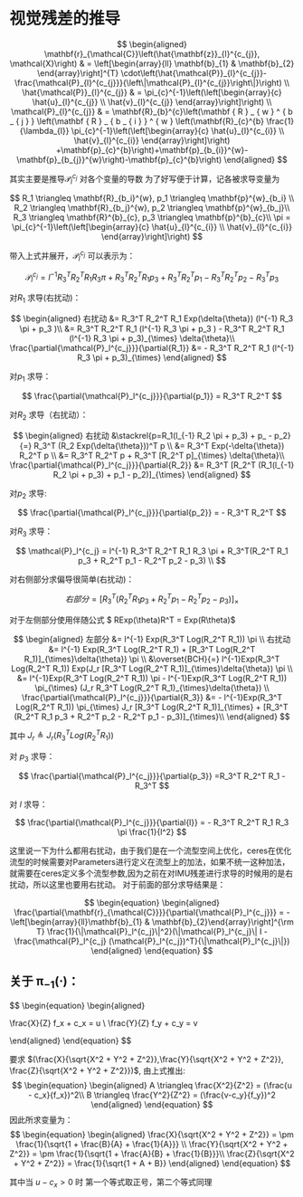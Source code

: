 # 视觉残差的推导

$$
\begin{aligned}
\mathbf{r}_{\mathcal{C}}\left(\hat{\mathbf{z}}_{l}^{c_{j}}, \mathcal{X}\right) & = \left[\begin{array}{ll}
\mathbf{b}_{1} & \mathbf{b}_{2}
\end{array}\right]^{T} \cdot\left(\hat{\mathcal{P}}_{l}^{c_{j}}-\frac{\mathcal{P}_{l}^{c_{j}}}{\left\|\mathcal{P}_{l}^{c_{j}}\right\|}\right) \\
\hat{\mathcal{P}}_{l}^{c_{j}} & = \pi_{c}^{-1}\left(\left[\begin{array}{c}
\hat{u}_{l}^{c_{j}} \\
\hat{v}_{l}^{c_{j}}
\end{array}\right]\right) \\
\mathcal{P}_{l}^{c_{j}} & = \mathbf{R}_{b}^{c}\left(\mathbf { R } _ { w } ^ { b _ { j } } \left(\mathbf { R } _ { b _ { i } } ^ { w } \left(\mathbf{R}_{c}^{b} \frac{1}{\lambda_{l}} \pi_{c}^{-1}\left(\left[\begin{array}{c}
\hat{u}_{l}^{c_{i}} \\
\hat{v}_{l}^{c_{i}}
\end{array}\right]\right)
+\mathbf{p}_{c}^{b}\right)+\mathbf{p}_{b_{i}}^{w}-\mathbf{p}_{b_{j}}^{w}\right)-\mathbf{p}_{c}^{b}\right)
\end{aligned}
$$

其实主要是推导$\mathcal{P}_l^{c_j}$ 对各个变量的导数
为了好写便于计算，记各被求导变量为

$$
    R_1 \triangleq \mathbf{R}_{b_i}^{w}, p_1 \triangleq \mathbf{p}^{w}_{b_i} \\
    R_2 \triangleq \mathbf{R}_{b_j}^{w}, p_2 \triangleq \mathbf{p}^{w}_{b_j}\\
    R_3 \triangleq \mathbf{R}^{b}_{c}, p_3 \triangleq \mathbf{p}^{b}_{c}\\
    \pi =  \pi_{c}^{-1}\left(\left[\begin{array}{c}
                    \hat{u}_{l}^{c_{i}} \\
                    \hat{v}_{l}^{c_{i}}
                    \end{array}\right]\right)
$$

带入上式并展开，$\mathcal{P}_l^{c_j}$ 可以表示为：

$$
    \mathcal{P}_l^{c_j} = l^{-1} R_3^T R_2^T R_1 R_3 \pi + R_3^T R_2^T R_1 p_3 + R_3^T R_2^T p_1 - R_3^T R_2^T p_2 - R_3^T p_3 
$$

对$R_1$ 求导(右扰动)：

$$
\begin{aligned}
    右扰动 &= R_3^T R_2^T R_1 Exp(\delta{\theta}) (l^{-1} R_3 \pi + p_3 )\\
     &= R_3^T R_2^T R_1 (l^{-1} R_3 \pi + p_3 ) - R_3^T R_2^T R_1 (l^{-1} R_3 \pi + p_3)_{\times} \delta{\theta}\\
    \frac{\partial{\mathcal{P}_l^{c_j}}}{\partial{R_1}} &=  - R_3^T R_2^T R_1 (l^{-1} R_3 \pi + p_3)_{\times}
\end{aligned}
$$

对$p_1$ 求导：

$$
\frac{\partial{\mathcal{P}_l^{c_j}}}{\partial{p_1}} =  R_3^T R_2^T
$$

对$R_2$ 求导（右扰动）：

$$
\begin{aligned}
右扰动 &\stackrel{p=R_1(l_{-1} R_2 \pi + p_3) + p_ - p_2}{=} R_3^T (R_2 Exp(\delta{\theta}))^T  p \\
&= R_3^T Exp(-\delta{\theta}) R_2^T p \\
&= R_3^T R_2^T p + R_3^T [R_2^T p]_{\times} \delta{\theta}\\
 \frac{\partial{\mathcal{P}_l^{c_j}}}{\partial{R_2}} &= R_3^T [R_2^T (R_1(l_{-1} R_2 \pi + p_3) + p_1 - p_2)]_{\times}
\end{aligned}
$$

对$p_2$ 求导:

$$
  \frac{\partial{\mathcal{P}_l^{c_j}}}{\partial{p_2}}   = - R_3^T R_2^T
$$

对$R_3$ 求导：

$$
\mathcal{P}_l^{c_j} = l^{-1} R_3^T R_2^T R_1 R_3 \pi + R_3^T(R_2^T R_1 p_3 + R_2^T p_1 - R_2^T p_2 - p_3) \\ 
$$

对右侧部分求偏导很简单(右扰动)：

$$
右部分 = [R_3^T (R_2^T R_1 p_3 + R_2^T p_1 - R_2^T p_2 - p_3)]_{\times}
$$

对于左侧部分使用伴随公式 $ RExp(\theta)R^T = Exp(R\theta)$ 

$$
\begin{aligned}
左部分 &= l^{-1} Exp(R_3^T Log(R_2^T R_1)) \pi \\
右扰动 &= l^{-1} Exp(R_3^T Log(R_2^T R_1) + [R_3^T Log(R_2^T R_1)]_{\times}\delta{\theta}) \pi \\
&\overset{BCH}{=} l^{-1}Exp(R_3^T Log(R_2^T R_1)) Exp(J_r [R_3^T Log(R_2^T R_1)]_{\times}\delta{\theta}) \pi \\
&= l^{-1}Exp(R_3^T Log(R_2^T R_1)) \pi - l^{-1}Exp(R_3^T Log(R_2^T R_1)) \pi_{\times} (J_r R_3^T Log(R_2^T R_1)_{\times}\delta{\theta}) \\
 \frac{\partial{\mathcal{P}_l^{c_j}}}{\partial{R_3}} &= - l^{-1}Exp(R_3^T Log(R_2^T R_1)) \pi_{\times} J_r [R_3^T Log(R_2^T R_1)]_{\times} + [R_3^T (R_2^T R_1 p_3 + R_2^T p_2 - R_2^T p_1 - p_3)]_{\times}\\
\end{aligned}
$$

其中 $J_r \triangleq J_r(R_3^T Log(R_2^T R_1))$ 

对 $p_3$ 求导：

$$
\frac{\partial{\mathcal{P}_l^{c_j}}}{\partial{p_3}} =R_3^T R_2^T R_1 - R_3^T
$$

对 $l$ 求导：

$$
\frac{\partial{\mathcal{P}_l^{c_j}}}{\partial{l}} = - R_3^T R_2^T R_1 R_3 \pi \frac{1}{l^2}
$$

这里说一下为什么都用右扰动，由于我们是在一个流型空间上优化，ceres在优化流型的时候需要对Parameters进行定义在流型上的加法，如果不统一这种加法，就需要在ceres定义多个流型参数,因为之前在对IMU残差进行求导的时候用的是右扰动，所以这里也要用右扰动。
对于前面的部分求导结果是：

$$
\begin{equation}
  \begin{aligned}
    \frac{\partial{\mathbf{r}_{\mathcal{C}}}}{\partial{\mathcal{P}_l^{c_j}}} = -\left[\begin{array}{ll}\mathbf{b}_{1} & \mathbf{b}_{2}\end{array}\right]^{\rm T} \frac{1}{\|\mathcal{P}_l^{c_j}\|^2}(\|\mathcal{P}_l^{c_j}\| I  - \frac{\mathcal{P}_l^{c_j} (\mathcal{P}_l^{c_j})^T}{\|\mathcal{P}_l^{c_j}\|})
  \end{aligned}
\end{equation}
$$

## 关于 $\boldsymbol{\pi}_{-1}(\cdot)$：
$$
\begin{equation}
  \begin{aligned}
    
\frac{X}{Z} f_x + c_x = u \\
\frac{Y}{Z} f_y + c_y = v

  \end{aligned}
\end{equation}
$$

要求 $(\frac{X}{\sqrt{X^2 + Y^2 + Z^2}},\frac{Y}{\sqrt{X^2 + Y^2 + Z^2}}, \frac{Z}{\sqrt{X^2 + Y^2 + Z^2}})$, 由上式推出:
$$
\begin{equation}
  \begin{aligned}
A \triangleq \frac{X^2}{Z^2} = (\frac{u - c_x}{f_x})^2\\
B \triangleq \frac{Y^2}{Z^2} = (\frac{v-c_y}{f_y})^2
  \end{aligned}
\end{equation}
$$
因此所求变量为：
$$
\begin{equation}
  \begin{aligned}
\frac{X}{\sqrt{X^2 + Y^2 + Z^2}} = \pm \frac{1}{\sqrt{1 + \frac{B}{A} + \frac{1}{A}}} \\
\frac{Y}{\sqrt{X^2 + Y^2 + Z^2}} = \pm \frac{1}{\sqrt{1 + \frac{A}{B} + \frac{1}{B}}}\\
\frac{Z}{\sqrt{X^2 + Y^2 + Z^2}} = \frac{1}{\sqrt{1 + A + B}}
  \end{aligned}
\end{equation}
$$

其中当 $u-c_x > 0$ 时 第一个等式取正号，第二个等式同理



